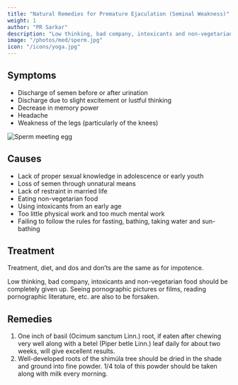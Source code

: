 ```yaml
---
title: "Natural Remedies for Premature Ejaculation (Seminal Weakness)"
weight: 1
author: "PR Sarkar"
description: "Low thinking, bad company, intoxicants and non-vegetarian food should be completely given up. Seeing pornographic pictures or films, reading pornographic literature, etc. are also to be forsaken"
image: "/photos/med/sperm.jpg"
icon: "/icons/yoga.jpg"
---
```




## Symptoms

- Discharge of semen before or after urination
- Discharge due to slight excitement or lustful thinking
- Decrease in memory power
- Headache
- Weakness of the legs (particularly of the knees)

![Sperm meeting egg](/photos/med/sperm.jpg)


## Causes

- Lack of proper sexual knowledge in adolescence or early youth
- Loss of semen through unnatural means
- Lack of restraint in married life
- Eating non-vegetarian food
- Using intoxicants from an early age
- Too little physical work and too much mental work
- Failing to follow the rules for fasting, bathing, taking water and sun-bathing 


## Treatment

Treatment, diet, and dos and don’ts are the same as for impotence. 

Low thinking, bad company, intoxicants and non-vegetarian food should be completely given up. Seeing pornographic pictures or films, reading pornographic literature, etc. are also to be forsaken.


## Remedies

1. One inch of basil (Ocimum sanctum Linn.) root, if eaten after chewing very well along with a betel (Piper betle Linn.) leaf daily for about two weeks, will give excellent results.
2. Well-developed roots of the shimúla tree should be dried in the shade and ground into fine powder. 1/4 tola of this powder should be taken along with milk every morning.
